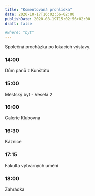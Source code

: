 ```yaml
---
title: "Komentovaná prohlídka"
date: 2020-10-17T16:02:56+02:00
publishDate: 2020-08-19T15:02:56+02:00
draft: false

#where: "byt"
---
```


Společná procházka po lokacích výstavy.

### 14:00
Dům pánů z Kunštátu

### 15:00
Městský byt - Veselá 2

### 16:00
Galerie Klubovna

### 16:30
Káznice

### 17:15
Fakulta výtvarných umění

### 18:00
Zahrádka
